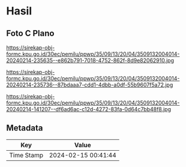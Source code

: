 # Hasil

## Foto C Plano

https://sirekap-obj-formc.kpu.go.id/30ec/pemilu/ppwp/35/09/13/20/04/3509132004014-20240214-235635--e862b791-7018-4752-862f-8d9e82062910.jpg

https://sirekap-obj-formc.kpu.go.id/30ec/pemilu/ppwp/35/09/13/20/04/3509132004014-20240214-235736--87bdaaa7-cdd1-4dbb-a0df-55b9607f5a72.jpg

https://sirekap-obj-formc.kpu.go.id/30ec/pemilu/ppwp/35/09/13/20/04/3509132004014-20240214-141207--df6ad6ac-c12d-4272-83fa-0d64c7bb48f8.jpg


## Metadata

| Key        | Value               |
| ---------- | ------------------- |
| Time Stamp | 2024-02-15 00:41:44 |



